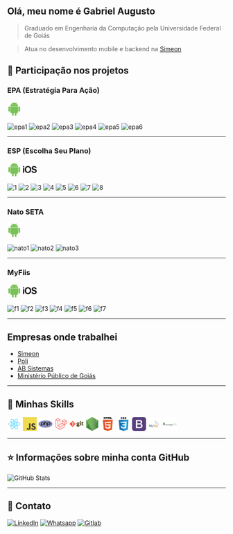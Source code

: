 ## Olá, meu nome é <strong>Gabriel Augusto</strong>

> Graduado em Engenharia da Computação pela Universidade Federal de Goiás

> Atua no desenvolvimento mobile e backend na [Simeon](https://www.simeon.com.br)

## 🔭 Participação nos projetos

### EPA (Estratégia Para Ação)


[<img height="32" src="https://raw.githubusercontent.com/github/explore/80688e429a7d4ef2fca1e82350fe8e3517d3494d/topics/android/android.png" alt="react-native"/>](https://play.google.com/store/apps/details?id=com.epaapp)

![epa1](https://user-images.githubusercontent.com/9540475/116956168-f614c800-ac6a-11eb-892f-773bf45ffff3.png)
![epa2](https://user-images.githubusercontent.com/9540475/116956170-f6ad5e80-ac6a-11eb-9e2e-4efa0e090eb4.png)
![epa3](https://user-images.githubusercontent.com/9540475/116956174-f8772200-ac6a-11eb-97e3-a76b2083d35a.png)
![epa4](https://user-images.githubusercontent.com/9540475/116956175-f8772200-ac6a-11eb-9bee-01c2ff023579.png)
![epa5](https://user-images.githubusercontent.com/9540475/116956177-fa40e580-ac6a-11eb-8040-a370b98e2c18.png)
![epa6](https://user-images.githubusercontent.com/9540475/116956183-fd3bd600-ac6a-11eb-841a-46513ae2ff33.png)


---


### ESP (Escolha Seu Plano)


[<img height="32" src="https://raw.githubusercontent.com/github/explore/80688e429a7d4ef2fca1e82350fe8e3517d3494d/topics/android/android.png" alt="react-native"/>](https://play.google.com/store/apps/details?id=com.espapp)    [<img height="32" src="https://raw.githubusercontent.com/github/explore/80688e429a7d4ef2fca1e82350fe8e3517d3494d/topics/ios/ios.png" alt="iOS"/>](https://apps.apple.com/br/app/esp-benef%C3%ADcios/id1553307895)

![1](https://user-images.githubusercontent.com/9540475/116955774-e2b52d00-ac69-11eb-9ec2-ba536b344986.png)
![2](https://user-images.githubusercontent.com/9540475/116955788-e943a480-ac69-11eb-9dfb-6df5d2a30eb0.png)
![3](https://user-images.githubusercontent.com/9540475/116955791-eb0d6800-ac69-11eb-9341-9c870faacdfb.png)
![4](https://user-images.githubusercontent.com/9540475/116955838-0b3d2700-ac6a-11eb-99b1-7f66286fe228.png)
![5](https://user-images.githubusercontent.com/9540475/116955840-0c6e5400-ac6a-11eb-8298-87cad71dae6b.png)
![6](https://user-images.githubusercontent.com/9540475/116955846-0d9f8100-ac6a-11eb-8f7e-b8ce5d58a01a.png)
![7](https://user-images.githubusercontent.com/9540475/116955850-0f694480-ac6a-11eb-8960-c692aa20a785.png)
![8](https://user-images.githubusercontent.com/9540475/116955853-1001db00-ac6a-11eb-8119-4d220b9410a0.png)


---


### Nato SETA


[<img height="32" src="https://raw.githubusercontent.com/github/explore/80688e429a7d4ef2fca1e82350fe8e3517d3494d/topics/android/android.png" alt="react-native"/>](https://play.google.com/store/apps/details?id=com.natoseta)

![nato1](https://user-images.githubusercontent.com/9540475/116956406-99fe7380-ac6b-11eb-8016-0ee9d8ac5b2b.png)
![nato2](https://user-images.githubusercontent.com/9540475/116956409-9b2fa080-ac6b-11eb-9dd1-e43eb28b0cea.png)
![nato3](https://user-images.githubusercontent.com/9540475/116956414-9bc83700-ac6b-11eb-8458-73baa8449377.png)


---


### MyFiis
[<img height="32" src="https://raw.githubusercontent.com/github/explore/80688e429a7d4ef2fca1e82350fe8e3517d3494d/topics/android/android.png" alt="android"/>](https://play.google.com/store/apps/details?id=com.myfiis) [<img height="32" src="https://raw.githubusercontent.com/github/explore/80688e429a7d4ef2fca1e82350fe8e3517d3494d/topics/ios/ios.png" alt="iOS"/>](https://apps.apple.com/br/app/myfiis/id1523776109)

![f1](https://user-images.githubusercontent.com/9540475/116956476-bbf7f600-ac6b-11eb-8954-b371e17f4a86.png)
![f2](https://user-images.githubusercontent.com/9540475/116956514-d16d2000-ac6b-11eb-8710-040e6470f047.png)
![f3](https://user-images.githubusercontent.com/9540475/116956516-d29e4d00-ac6b-11eb-9215-13149f19cfde.png)
![f4](https://user-images.githubusercontent.com/9540475/116956518-d3cf7a00-ac6b-11eb-8e1e-f78b6d2220fd.png)
![f5](https://user-images.githubusercontent.com/9540475/116956520-d4681080-ac6b-11eb-9c42-253384275079.png)
![f6](https://user-images.githubusercontent.com/9540475/116956523-d5993d80-ac6b-11eb-8bfa-fd5160095db7.png)
![f7](https://user-images.githubusercontent.com/9540475/116956524-d631d400-ac6b-11eb-8278-7075b2c119fb.png)


---


## Empresas onde trabalhei


- [Simeon](https://simeon.com.br)
- [Poli](https://polichat.com.br/)
- [AB Sistemas](https://www.absistemas.com.br/)
- [Ministério Público de Goiás](https://www.mpgo.mp.br/portal)


----


## 🚀 Minhas Skills

<code><img height="32" src="https://raw.githubusercontent.com/github/explore/80688e429a7d4ef2fca1e82350fe8e3517d3494d/topics/react-native/react-native.png" alt="react-native"/></code>
<code><img height="32" src="https://raw.githubusercontent.com/github/explore/80688e429a7d4ef2fca1e82350fe8e3517d3494d/topics/javascript/javascript.png" alt="Javascript"/></code>
<code><img height="32" src="https://raw.githubusercontent.com/github/explore/80688e429a7d4ef2fca1e82350fe8e3517d3494d/topics/php/php.png" alt="php"/></code>
<code><img height="32" src="https://raw.githubusercontent.com/github/explore/80688e429a7d4ef2fca1e82350fe8e3517d3494d/topics/laravel/laravel.png" alt="laravel"/></code>
<code><img height="32" src="https://raw.githubusercontent.com/github/explore/80688e429a7d4ef2fca1e82350fe8e3517d3494d/topics/git/git.png" alt="GIT"/></code>
<code><img height="32" src="https://raw.githubusercontent.com/github/explore/80688e429a7d4ef2fca1e82350fe8e3517d3494d/topics/nodejs/nodejs.png" alt="Nodejs"/></code>
<code><img height="32" src="https://raw.githubusercontent.com/github/explore/80688e429a7d4ef2fca1e82350fe8e3517d3494d/topics/html/html.png" alt="HTML5"/></code>
<code><img height="32" src="https://raw.githubusercontent.com/github/explore/80688e429a7d4ef2fca1e82350fe8e3517d3494d/topics/css/css.png" alt="CSS"/></code>
<code><img height="32" src="https://raw.githubusercontent.com/github/explore/80688e429a7d4ef2fca1e82350fe8e3517d3494d/topics/bootstrap/bootstrap.png" alt="Bootstrap"/></code>
<code><img height="32" src="https://raw.githubusercontent.com/github/explore/80688e429a7d4ef2fca1e82350fe8e3517d3494d/topics/mysql/mysql.png" alt="MySQL"/></code>
<code><img height="32" src="https://raw.githubusercontent.com/github/explore/80688e429a7d4ef2fca1e82350fe8e3517d3494d/topics/mongodb/mongodb.png" alt="MongoDB"/></code>


---


## ⭐ Informações sobre minha conta GitHub
![GitHub Stats](https://github-readme-stats.vercel.app/api?username=gabrieldvt&show_icons=true)


----


## 💬 Contato
[<img height="32" src="https://cdn.exclaimer.com/Handbook%20Images/linkedin-icon_64x64.png?_ga=2.181001442.493150008.1620094478-1413374607.1620094469" alt="LinkedIn"/>](https://www.linkedin.com/in/gabriel-augusto-de-vito-d-guimar%C3%A3es-71319b60/)
[<img height="32" src="https://cdn.exclaimer.com/Handbook%20Images/whatsapp_64.png?_ga=2.156384766.493150008.1620094478-1413374607.1620094469" alt="Whatsapp"/>](https://wa.me/556283442860)
[<img height="32" src="https://upload.wikimedia.org/wikipedia/commons/thumb/1/18/GitLab_Logo.svg/1200px-GitLab_Logo.svg.png" alt="Gitlab"/>](https://gitlab.com/gabriel.dvt)


